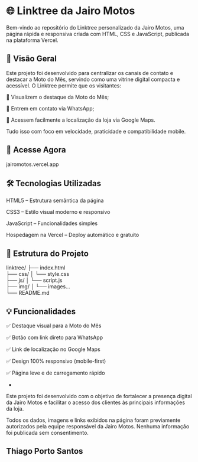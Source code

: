 # 🌐 Linktree da Jairo Motos

Bem-vindo ao repositório do Linktree personalizado da Jairo Motos, uma página rápida e responsiva criada com HTML, CSS e JavaScript, publicada na plataforma Vercel.


## 🚀 Visão Geral

Este projeto foi desenvolvido para centralizar os canais de contato e destacar a Moto do Mês, servindo como uma vitrine digital compacta e acessível. O Linktree permite que os visitantes:

📢 Visualizem o destaque da Moto do Mês;

💬 Entrem em contato via WhatsApp;

📍 Acessem facilmente a localização da loja via Google Maps.

Tudo isso com foco em velocidade, praticidade e compatibilidade mobile.

## 🔗 Acesse Agora
jairomotos.vercel.app

## 🛠️ Tecnologias Utilizadas

HTML5 – Estrutura semântica da página

CSS3 – Estilo visual moderno e responsivo

JavaScript – Funcionalidades simples 

Hospedagem na Vercel – Deploy automático e gratuito

## 📁 Estrutura do Projeto

linktree/
├── index.html           
├── css/
│   └── style.css        
├── js/
│   └── script.js        
├── img/
│   └── images...          
└── README.md            

## 💡 Funcionalidades

✅ Destaque visual para a Moto do Mês

✅ Botão com link direto para WhatsApp 

✅ Link de localização no Google Maps

✅ Design 100% responsivo (mobile-first)

✅ Página leve e de carregamento rápido

-

Este projeto foi desenvolvido com o objetivo de fortalecer a presença digital da Jairo Motos e facilitar o acesso dos clientes às principais informações da loja.

Todos os dados, imagens e links exibidos na página foram previamente autorizados pela equipe responsável da Jairo Motos. Nenhuma informação foi publicada sem consentimento.

## Thiago Porto Santos
